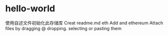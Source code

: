 # hello-world
使用自述文件初始化此存储库
Creat readme.md eth
Add and ethereum
Attach files by dragging @ dropping. selecting or pasting them
